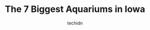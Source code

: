 ---
layout: ampstory
image: https://i0.wp.com/paketmu.com/wp-content/uploads/2023/06/reiman-gardens-0-in-iowa-1686370044.jpeg?resize=640,853
author: techidn
featured: false
description: Explore the diverse Aquarium scene in Iowa, home to an incredible selection of 7 establishments catering to every taste. Whether youre in search of iconic favorites or undiscovered treasure
title: The 7 Biggest Aquariums in Iowa
cover:
   title: The 7 Biggest Aquariums in Iowa
   subtitle: RICKPATE
   background: https://paketmu.com/wp-content/uploads/2023/06/reiman-gardens-0-in-iowa-1686370044.jpeg

pages: 
 - layout: thirds
   top: <h1>#1 Blank Park Zoo</h1>
   bottom: "<p>Went on a Tuesday, and not crowded at all. Easy to park, enter and get around. Could see it perfect for strollers or even wheelchairs. Great for toddlers, and younger chi</p>"
   background: https://paketmu.com/wp-content/uploads/2023/06/reiman-gardens-1-in-iowa-1686370044.jpeg
   backgroundblur: true
 - layout: thirds
   top: <h1>#2 National Mississippi River Museum & Aquarium</h1>
   bottom: "<p>INCREDIBLE PLACE!!! We (two people in their mid-20s) spent almost 4 hours there. With kids you could easily spend more. MANY hands-on science activities, animals to see, </p>"
   background: https://paketmu.com/wp-content/uploads/2023/06/reiman-gardens-2-in-iowa-1686370045.jpeg
   cta:
      link: https://paketmu.com/the-7-biggest-aquariums-in-iowa/
      text: The 7 Biggest Aquariums in Iowa
 - layout: thirds
   top: <h1>#3 Butterfly House & Aquarium</h1>
   bottom: "<p>So so many butterflies!!! Oh my! It was so pretty and just so many butterflies it was fantastic! Being able to walk around with the nectar to draw the butterflies was nea</p>"
   background: https://paketmu.com/wp-content/uploads/2023/06/reiman-gardens-3-in-iowa-1686370046.jpeg
   cta:
      link: https://paketmu.com/the-7-biggest-aquariums-in-iowa/
      text: The 7 Biggest Aquariums in Iowa
 - layout: thirds
   top: <h1>#4 Reiman Gardens</h1>
   bottom: "<p>1407 University Blvd, Ames, IA 50011, United States</p>"
   background: https://images.unsplash.com/photo-1561679660-d00ee1e0dc8e?ixlib=rb-4.0.3&ixid=MnwxMjA3fDB8MHxwaG90by1wYWdlfHx8fGVufDB8fHx8&auto=format&fit=crop&w=640&h=853&q=80
   cta:
      link: https://paketmu.com/the-7-biggest-aquariums-in-iowa/
      text: The 7 Biggest Aquariums in Iowa
 - layout: thirds
   top: <h1>#5 Kloubec Koi</h1>
   bottom: "<p>1375 Baxter Ave NW, Amana, IA 52203, United States</p>"
   background: https://images.unsplash.com/photo-1489694553447-4c9339da310d?ixlib=rb-4.0.3&ixid=MnwxMjA3fDB8MHxwaG90by1wYWdlfHx8fGVufDB8fHx8&auto=format&fit=crop&w=640&h=853&q=80
   cta:
      link: https://paketmu.com/the-7-biggest-aquariums-in-iowa/
      text: The 7 Biggest Aquariums in Iowa
 - layout: thirds
   top: <h1>#6 StoryBook Hill Childrens Zoo</h1>
   bottom: "<p>12201 N Cascade Rd, Dubuque, IA 52003, United States</p>"
   background: https://images.unsplash.com/photo-1591393223703-56fe1347ac62?ixlib=rb-4.0.3&ixid=MnwxMjA3fDB8MHxwaG90by1wYWdlfHx8fGVufDB8fHx8&auto=format&fit=crop&w=640&h=853&q=80
   cta:
      link: https://paketmu.com/the-7-biggest-aquariums-in-iowa/
      text: The 7 Biggest Aquariums in Iowa
 - layout: thirds
   top: <h1>#7 Guppy Barn Aquatics</h1>
   bottom: "<p>3722 Alice Rd, Toddville, IA 52341, United States</p>"
   background: https://images.unsplash.com/photo-1534312527009-56c7016453e6?ixlib=rb-4.0.3&ixid=MnwxMjA3fDB8MHxwaG90by1wYWdlfHx8fGVufDB8fHx8&auto=format&fit=crop&w=640&h=853&q=80
   cta:
      link: https://paketmu.com/the-7-biggest-aquariums-in-iowa/
      text: The 7 Biggest Aquariums in Iowa
 - layout: thirds
   middle: Continue reading...
   background: https://images.unsplash.com/photo-1536745287225-21d689278fd1?ixlib=rb-4.0.3&ixid=MnwxMjA3fDB8MHxwaG90by1wYWdlfHx8fGVufDB8fHx8&auto=format&fit=crop&w=640&h=853&q=80
   cta:
      link: https://paketmu.com/the-7-biggest-aquariums-in-iowa/
      text: The 7 Biggest Aquariums in Iowa
      
---